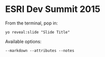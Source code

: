 
# ESRI Dev Summit 2015

From the terminal, pop in:

  ```yo reveal:slide "Slide Title"```

Available options:

 ```--markdown --attributes --notes```
